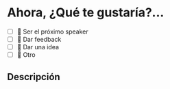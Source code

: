 <!--- ¡Bienvenid@ a MedellinCSS! Para nosotros es muy importante tu participación, pero antes, nos gustaría que leyeras un par de recomendaciones 🙈: https://github.com/MedellinCSS/meetup/blob/master/SPEAKERS.md -->

# Ahora, ¿Qué te gustaría?...

<!--- Selecciona con una "x" => [x] -->

* [ ] 🍄 Ser el próximo speaker
* [ ] 🌸 Dar feedback
* [ ] 🌻 Dar una idea
* [ ] 🚀 Otro

## Descripción
